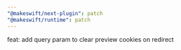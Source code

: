 ```yaml
---
"@makeswift/next-plugin": patch
"@makeswift/runtime": patch
---
```


feat: add query param to clear preview cookies on redirect
